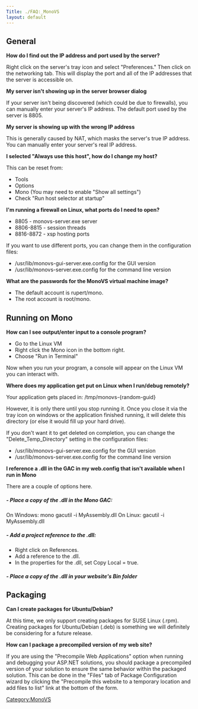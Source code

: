 ```yaml
---
Title: ./FAQ:_MonoVS
layout: default
---
```


General
-------

**How do I find out the IP address and port used by the server?**

Right click on the server's tray icon and select "Preferences." Then
click on the networking tab. This will display the port and all of the
IP addresses that the server is accessible on.

**My server isn't showing up in the server browser dialog**

If your server isn't being discovered (which could be due to firewalls),
you can manually enter your server's IP address. The default port used
by the server is 8805.

**My server is showing up with the wrong IP address**

This is generally caused by NAT, which masks the server's true IP
address. You can manually enter your server's real IP address.

**I selected "Always use this host", how do I change my host?**

This can be reset from:

-   Tools
-   Options
-   Mono (You may need to enable "Show all settings")
-   Check "Run host selector at startup"

**I'm running a firewall on Linux, what ports do I need to open?**

-   8805 - monovs-server.exe server
-   8806-8815 - session threads
-   8816-8872 - xsp hosting ports

If you want to use different ports, you can change them in the
configuration files:

-   /usr/lib/monovs-gui-server.exe.config for the GUI version
-   /usr/lib/monovs-server.exe.config for the command line version

**What are the passwords for the MonoVS virtual machine image?**

-   The default account is rupert/mono.
-   The root account is root/mono.

Running on Mono
---------------

**How can I see output/enter input to a console program?**

-   Go to the Linux VM
-   Right click the Mono icon in the bottom right.
-   Choose "Run in Terminal"

Now when you run your program, a console will appear on the Linux VM you
can interact with.

**Where does my application get put on Linux when I run/debug
remotely?**

Your application gets placed in: /tmp/monovs-{random-guid}

However, it is only there until you stop running it. Once you close it
via the tray icon on windows or the application finished running, it
will delete this directory (or else it would fill up your hard drive).

If you don't want it to get deleted on completion, you can change the
"Delete\_Temp\_Directory" setting in the configuration files:

-   /usr/lib/monovs-gui-server.exe.config for the GUI version
-   /usr/lib/monovs-server.exe.config for the command line version

**I reference a .dll in the GAC in my web.config that isn't available
when I run in Mono**

There are a couple of options here.

##### - Place a copy of the .dll in the Mono GAC:

On Windows: <bash>mono gacutil -i MyAssembly.dll</bash> On Linux:
<bash>gacutil -i MyAssembly.dll</bash>

##### - Add a project reference to the .dll:

-   Right click on References.
-   Add a reference to the .dll.
-   In the properties for the .dll, set Copy Local = true.

##### - Place a copy of the .dll in your website's Bin folder

Packaging
---------

**Can I create packages for Ubuntu/Debian?**

At this time, we only support creating packages for SUSE Linux (.rpm).
Creating packages for Ubuntu/Debian (.deb) is something we will
definitely be considering for a future release.

**How can I package a precompiled version of my web site?**

If you are using the "Precompile Web Applications" option when running
and debugging your ASP.NET solutions, you should package a precompiled
version of your solution to ensure the same behavior within the packaged
solution. This can be done in the "Files" tab of Package Configuration
wizard by clicking the "Precompile this website to a temporary location
and add files to list" link at the bottom of the form.

<Category:MonoVS>
